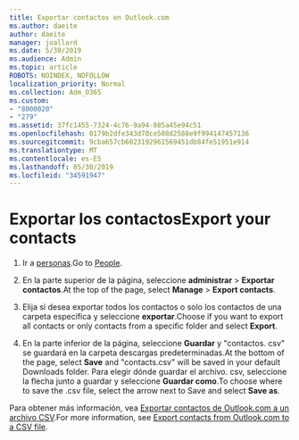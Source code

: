 ```yaml
---
title: Exportar contactos en Outlook.com
ms.author: daeite
author: daeite
manager: joallard
ms.date: 5/30/2019
ms.audience: Admin
ms.topic: article
ROBOTS: NOINDEX, NOFOLLOW
localization_priority: Normal
ms.collection: Adm_O365
ms.custom:
- "8000020"
- "279"
ms.assetid: 37fc1455-7324-4c76-9a94-085a45e94c51
ms.openlocfilehash: 0179b2dfe343d70ce508d2588e9f994147457136
ms.sourcegitcommit: 9cba657cb6023192961569451db84fe51951e914
ms.translationtype: MT
ms.contentlocale: es-ES
ms.lasthandoff: 05/30/2019
ms.locfileid: "34591947"
---
```

# <a name="export-your-contacts"></a><span data-ttu-id="dd308-102">Exportar los contactos</span><span class="sxs-lookup"><span data-stu-id="dd308-102">Export your contacts</span></span>

1. <span data-ttu-id="dd308-103">Ir a [personas](https://outlook.live.com/people/).</span><span class="sxs-lookup"><span data-stu-id="dd308-103">Go to [People](https://outlook.live.com/people/).</span></span>

2. <span data-ttu-id="dd308-104">En la parte superior de la página, seleccione **administrar** \> **Exportar contactos**.</span><span class="sxs-lookup"><span data-stu-id="dd308-104">At the top of the page, select **Manage** \> **Export contacts**.</span></span>

3. <span data-ttu-id="dd308-105">Elija si desea exportar todos los contactos o solo los contactos de una carpeta específica y seleccione **exportar**.</span><span class="sxs-lookup"><span data-stu-id="dd308-105">Choose if you want to export all contacts or only contacts from a specific folder and select **Export**.</span></span>

4. <span data-ttu-id="dd308-106">En la parte inferior de la página, seleccione **Guardar** y "contactos. csv" se guardará en la carpeta descargas predeterminadas.</span><span class="sxs-lookup"><span data-stu-id="dd308-106">At the bottom of the page, select **Save** and "contacts.csv" will be saved in your default Downloads folder.</span></span> <span data-ttu-id="dd308-107">Para elegir dónde guardar el archivo. csv, seleccione la flecha junto a guardar y seleccione **Guardar como**.</span><span class="sxs-lookup"><span data-stu-id="dd308-107">To choose where to save the .csv file, select the arrow next to Save and select **Save as**.</span></span>

<span data-ttu-id="dd308-108">Para obtener más información, vea [Exportar contactos de Outlook.com a un archivo CSV](https://go.microsoft.com/fwlink/p/?linkid=873137).</span><span class="sxs-lookup"><span data-stu-id="dd308-108">For more information, see [Export contacts from Outlook.com to a CSV file](https://go.microsoft.com/fwlink/p/?linkid=873137).</span></span>